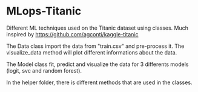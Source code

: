 # MLops-Titanic
Different ML techniques used on the Titanic dataset using classes. 
Much inspired by https://github.com/agconti/kaggle-titanic

The Data class import the data from "train.csv" and pre-process it. The visualize_data method will plot different informations about the data.

The Model class fit, predict and visualize the data for 3 differents models (logit, svc and random forest).

In the helper folder, there is different methods that are used in the classes.
